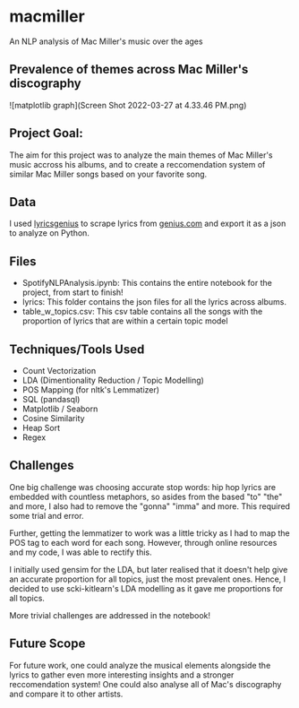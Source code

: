 # macmiller
An NLP analysis of Mac Miller's music over the ages

## Prevalence of themes across Mac Miller's discography
![matplotlib graph](Screen Shot 2022-03-27 at 4.33.46 PM.png)

## Project Goal:
The aim for this project was to analyze the main themes of Mac Miller's music accross his albums, and to create a reccomendation system of similar Mac Miller songs based on your favorite song.

## Data
I used [lyricsgenius](https://github.com/johnwmillr/LyricsGenius) to scrape lyrics from [genius.com](https://genius.com/) and export it as a json to analyze on Python.

## Files

- SpotifyNLPAnalysis.ipynb: This contains the entire notebook for the project, from start to finish!
- lyrics: This folder contains the json files for all the lyrics across albums.
- table_w_topics.csv: This csv table contains all the songs with the proportion of lyrics that are within a certain topic model

## Techniques/Tools Used

- Count Vectorization
- LDA (Dimentionality Reduction / Topic Modelling)
- POS Mapping (for nltk's Lemmatizer)
- SQL (pandasql)
- Matplotlib / Seaborn
- Cosine Similarity
- Heap Sort
- Regex

## Challenges

One big challenge was choosing accurate stop words: hip hop lyrics are embedded with countless metaphors, so asides from the based "to" "the" and more, I also had to remove the "gonna" "imma" and more. This required some trial and error.

Further, getting the lemmatizer to work was a little tricky as I had to map the POS tag to each word for each song. However, through online resources and my code, I was able to rectify this.

I initially used gensim for the LDA, but later realised that it doesn't help give an accurate proportion for all topics, just the most prevalent ones. Hence, I decided to use scki-kitlearn's LDA modelling as it gave me proportions for all topics.

More trivial challenges are addressed in the notebook!

## Future Scope

For future work, one could analyze the musical elements alongside the lyrics to gather even more interesting insights and a stronger reccomendation system! One could also analyse all of Mac's discography and compare it to other artists.
